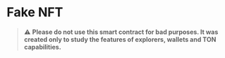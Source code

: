 # Fake NFT

> :warning: **Please do not use this smart contract for bad purposes. It was created only to study the features of explorers, wallets and TON capabilities.**
